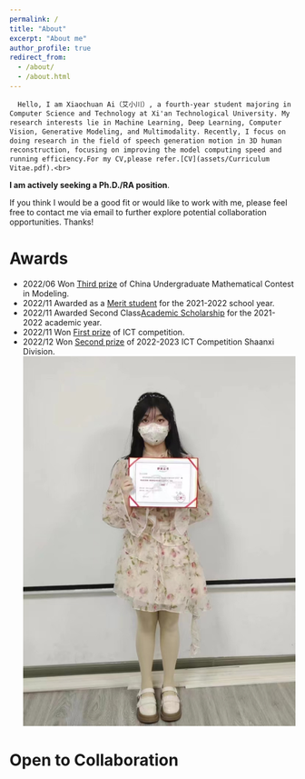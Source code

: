 ```yaml
---
permalink: /
title: "About"
excerpt: "About me"
author_profile: true
redirect_from: 
  - /about/
  - /about.html
---
```


      Hello, I am Xiaochuan Ai（艾小川）, a fourth-year student majoring in Computer Science and Technology at Xi'an Technological University. My research interests lie in Machine Learning, Deep Learning, Computer Vision, Generative Modeling, and Multimodality. Recently, I focus on doing research in the field of speech generation motion in 3D human reconstruction, focusing on improving the model computing speed and running efficiency.For my CV,please refer.[CV](assets/Curriculum Vitae.pdf).<br>


**I am actively seeking a Ph.D./RA position**.<br>

If you think I would be a good fit or would like to work with me, please feel free to contact me via email to further explore potential collaboration opportunities. Thanks!




Awards
======
* 2022/06 Won [Third prize](images/微信图片_202307192028502.jpg) of China Undergraduate Mathematical Contest in Modeling.
* 2022/11 Awarded as a [Merit student](images/微信图片_20230719202850.jpg) for the 2021-2022 school year.
* 2022/11 Awarded Second Class[Academic Scholarship](images/微信图片_202307192028501.jpg) for the 2021- 2022 academic year.
* 2022/11 Won [First prize](images/微信图片_202307192028511.jpg) of ICT competition.
* 2022/12 Won [Second prize](images/微信图片_20230719202851.jpg) of 2022-2023  ICT Competition Shaanxi Division.<br>
![ICT获奖](https://github.com/XiaochuanAi/XiaochuanAi.github.io/blob/478976385c2b506a223ef872e8482d4881e84792/ICT%E8%8E%B7%E5%A5%96.png)   



Open to Collaboration
======


